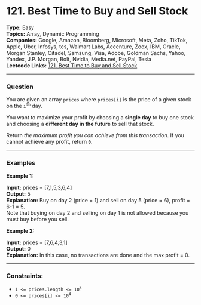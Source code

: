 # 121. Best Time to Buy and Sell Stock

__Type:__ Easy <br>
__Topics:__ Array, Dynamic Programming <br>
__Companies:__ Google, Amazon, Bloomberg, Microsoft, Meta, Zoho, TikTok, Apple, Uber, Infosys, tcs, Walmart Labs, Accenture, Zoox, IBM, Oracle, Morgan Stanley, Citadel, Samsung, Visa, Adobe, Goldman Sachs, Yahoo, Yandex, J.P. Morgan, Bolt, Nvidia, Media.net, PayPal, Tesla <br>
__Leetcode Links:__ [121. Best Time to Buy and Sell Stock](https://leetcode.com/problems/best-time-to-buy-and-sell-stock/description/)
<hr>

### Question

You are given an array `prices` where `prices[i]` is the price of a given stock on the <code>i<sup>th</sup></code> day.

You want to maximize your profit by choosing a __single day__ to buy one stock and choosing a __different day in the future__ to sell that stock.

Return _the maximum profit you can achieve from this transaction_. If you cannot achieve any profit, return `0`.
<hr>

### Examples

__Example 1:__

__Input:__ prices = [7,1,5,3,6,4] <br>
__Output:__ 5 <br>
__Explanation:__ Buy on day 2 (price = 1) and sell on day 5 (price = 6), profit = 6-1 = 5. <br>
Note that buying on day 2 and selling on day 1 is not allowed because you must buy before you sell.

__Example 2:__

__Input:__ prices = [7,6,4,3,1] <br>
__Output:__ 0 <br>
__Explanation:__ In this case, no transactions are done and the max profit = 0.
<hr>

### Constraints:

- <code>1 <= prices.length <= 10<sup>5</sup></code>
- <code>0 <= prices[i] <= 10<sup>4</sup></code>